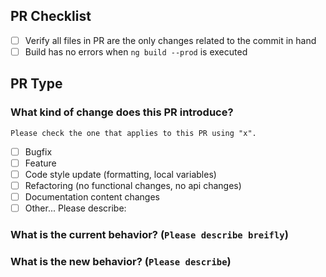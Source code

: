 ## PR Checklist

- [ ] Verify all files in PR are the only changes related to the commit in hand
- [ ] Build has no errors when `ng build --prod` is executed

## PR Type

### What kind of change does this PR introduce?

`Please check the one that applies to this PR using "x".`

- [ ] Bugfix
- [ ] Feature
- [ ] Code style update (formatting, local variables)
- [ ] Refactoring (no functional changes, no api changes)
- [ ] Documentation content changes
- [ ] Other... Please describe:

### What is the current behavior? (`Please describe breifly`)

### What is the new behavior? (`Please describe`)
